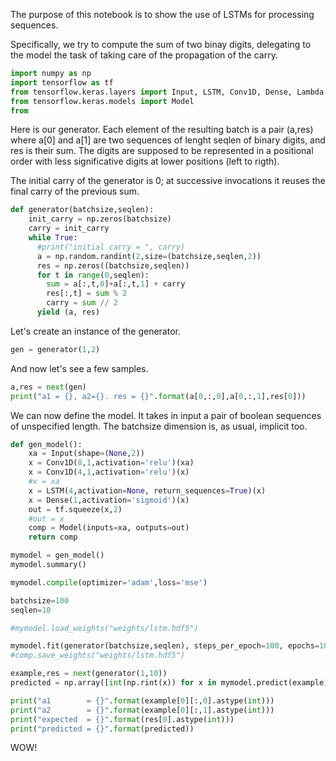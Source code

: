 The purpose of this notebook is to show the use of LSTMs for processing sequences. 

Specifically, we try to compute the sum of two binay digits,
delegating to the model the task of taking care of the propagation of the carry.


```python
import numpy as np
import tensorflow as tf
from tensorflow.keras.layers import Input, LSTM, Conv1D, Dense, Lambda
from tensorflow.keras.models import Model
from 
```

Here is our generator. Each element of the resulting batch is a pair (a,res)
where a[0] and a[1] are two sequences of lenght seqlen of binary digits, and
res is their sum. The digits are supposed to be represented in a positional order with less significative digits at lower positions (left to rigth).

The initial carry of the generator is 0; at successive invocations it 
reuses the final carry of the previous sum.


```python
def generator(batchsize,seqlen):
    init_carry = np.zeros(batchsize)
    carry = init_carry
    while True:
      #print("initial carry = ", carry)
      a = np.random.randint(2,size=(batchsize,seqlen,2))
      res = np.zeros((batchsize,seqlen))
      for t in range(0,seqlen):
        sum = a[:,t,0]+a[:,t,1] + carry
        res[:,t] = sum % 2
        carry = sum // 2
      yield (a, res)
```

Let's create an instance of the generator.


```python
gen = generator(1,2)
```

And now let's see a few samples.


```python
a,res = next(gen)
print("a1 = {}, a2={}. res = {}".format(a[0,:,0],a[0,:,1],res[0]))
```

We can now define the model. It takes in input a pair of boolean sequences of unspecified length. The batchsize dimension is, as usual, implicit too.


```python
def gen_model():
    xa = Input(shape=(None,2))
    x = Conv1D(8,1,activation='relu')(xa)
    x = Conv1D(4,1,activation='relu')(x)
    #x = xa
    x = LSTM(4,activation=None, return_sequences=True)(x)
    x = Dense(1,activation='sigmoid')(x)
    out = tf.squeeze(x,2)
    #out = x
    comp = Model(inputs=xa, outputs=out)
    return comp
```


```python
mymodel = gen_model()
mymodel.summary()
```


```python
mymodel.compile(optimizer='adam',loss='mse')
```


```python
batchsize=100
seqlen=10
```


```python
#mymodel.load_weights("weights/lstm.hdf5")
```


```python
mymodel.fit(generator(batchsize,seqlen), steps_per_epoch=100, epochs=100)
#comp.save_weights("weights/lstm.hdf5")
```


```python
example,res = next(generator(1,10))
predicted = np.array([int(np.rint(x)) for x in mymodel.predict(example)[0]])

print("a1        = {}".format(example[0][:,0].astype(int)))
print("a2        = {}".format(example[0][:,1].astype(int)))
print("expected  = {}".format(res[0].astype(int)))
print("predicted = {}".format(predicted))
```

WOW!
